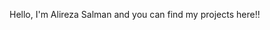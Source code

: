 Hello, I'm Alireza Salman and you can find my projects here!!

<!---
AlirezaSalman/AlirezaSalman is a ✨ special ✨ repository because its `README.md` (this file) appears on your GitHub profile.
You can click the Preview link to take a look at your changes.
--->
